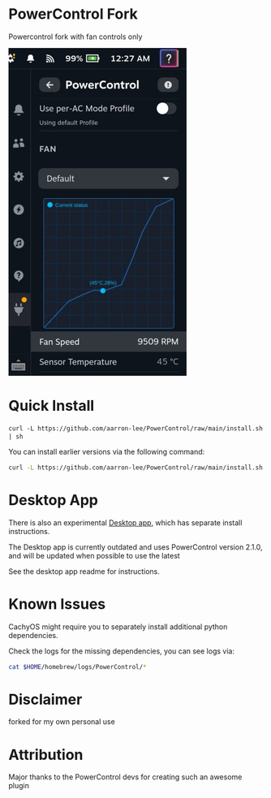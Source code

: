 # PowerControl Fork

Powercontrol fork with fan controls only

![screenshot](./assets/screenshot.jpg)

# Quick Install

```
curl -L https://github.com/aarron-lee/PowerControl/raw/main/install.sh | sh
```

You can install earlier versions via the following command:

```bash
curl -L https://github.com/aarron-lee/PowerControl/raw/main/install.sh | VERSION_TAG=v2.7.1 sh
```

# Desktop App

There is also an experimental [Desktop app](https://github.com/aarron-lee/PowerControl-Electron), which has separate install instructions.

The Desktop app is currently outdated and uses PowerControl version 2.1.0, and will be updated when possible to use the latest

See the desktop app readme for instructions.

# Known Issues

CachyOS might require you to separately install additional python dependencies.

Check the logs for the missing dependencies, you can see logs via:

```bash
cat $HOME/homebrew/logs/PowerControl/*
```

# Disclaimer

forked for my own personal use

# Attribution

Major thanks to the PowerControl devs for creating such an awesome plugin
